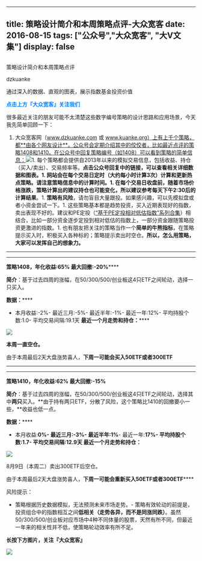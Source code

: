 
---
title:   策略设计简介和本周策略点评-大众宽客
date: 2016-08-15
tags: ["公众号","大众宽客", "大V文集"]
display: false
---


## 



策略设计简介和本周策略点评




dzkuanke




通过深入的数据、直观的图表，展示指数基金投资价值


**<strong style="color: rgb(0, 128, 255); font-size: 14px; max-width: 100% !important; box-sizing: border-box !important; word-wrap: break-word !important;">点击上方『大众宽客』关注我们**</strong>

**<strong style="color: rgb(0, 128, 255); font-size: 14px; max-width: 100% !important; box-sizing: border-box !important; word-wrap: break-word !important;">**</strong>

很多最近关注的朋友可能不太清楚这些数字编号策略的设计思路和应用场景，今天我先简单回顾一下：


1. 大众宽客网（www.dzkuanke.com 或 www.kuanke.org）上有上千个策略，都**由各个网友设计**。公众号会定期介绍其中的佼佼者，比如最近点评的策略1408和1410。在公众号中回复策略编号（如1408）可以看到策略的简单信息：<img data-s="300,640" data-type="jpeg" src="http://mmbiz.qpic.cn/mmbiz/PKw3FQPmhIhJUF9qqH9ejvXjOsxdPadvr3FbFWC23JF7dic3AuibCzMO68TymIIibWauC053hvkBNDDt3adshicr8w/0?wx_fmt=jpeg" data-ratio="1.7765151515151516" data-w="528"/>1. 每个策略都会提供自2013年以来的模拟交易信息，包括收益、持仓（买入/卖出）、交易频率等。**点击公众号回复中的链接，可以查看相关详细数据和图表。**1. 网站会在每个交易日定时（大约每小时计算3次）计算和更新热点策略。**请注意策略信息中的计算时间**。1. 在每个交易日收盘前，随着市场价格涨跌，策略计算出的建议持仓也可能变化，所以**建议参考每天下午2:30后的计算结果**。1. **策略有风险**，请勿盲目大量跟投。如果感兴趣，可以先模拟盘或者小资金尝试一下。1. 这些策略基本都是趋势投资，买入近期表现好的指数，卖出表现不好的。建议和PE定投（[“基于PE定投相对低估指数”系列合集](http://mp.weixin.qq.com/s?__biz=MzAwMTc1MDcwNw==&amp;mid=2648271776&amp;idx=1&amp;sn=7a664e27ce7cafbda89c34c57ef1fcc2&amp;scene=21#wechat_redirect)）相结合，比如一部分资金逐步定投到相对低估的指数上，一部分资金跟随策略投资更激进的指数。1. 也有朋友把关注的策略当作一个**简单的牛熊指标**，在策略提示买入时，积极买入各种标的；策略提示卖出时空仓。**所以，怎么用策略，大家可以发挥自己的想象力。**
****

********

**策略1408，年化收益:65% 最大回撤:-20%******

**简介**：基于过去四周的涨幅，在50/300/500/创业板这4只ETF之间轮动，选择一只买入。

**数据：******
- 本月收益:-2%- 最近三月:-5%- 最近半年:-1%- 最近一年:12%- 平均持股个数:1.0- 平均交易间隔:19.1天
**最近一个月走势和持仓：******

**<img data-s="300,640" data-type="png" src="http://mmbiz.qpic.cn/mmbiz/PKw3FQPmhIhJUF9qqH9ejvXjOsxdPadvoG8E7ic6DBSftibpRFAvD4cK3qL6E1X15wbiakJQeicK7mGJPSGTOT2WxA/0?wx_fmt=png" data-ratio="0.5431654676258992" data-w=""/>**

**本周一直空仓。**

由于本周最后2天大盘涨势喜人，**下周一可能会买入50ETF或者300ETF**

****

****

**策略1410，<strong>年化收益:62% 最大回撤:-15%**</strong>

**简介**：基于过去四周的涨幅，在50/300/500/创业板这4只ETF之间轮动，选择其中**两只**买入。**由于持有两只ETF，分散了风险，这个策略比1410的回撤要小一些，**收益也低一点。

**数据：******
- 本月收益:**0%******- 最近三月:-3%- 最近半年:**1%******- 最近一年:**17%******- 平均持股个数:1.7- 平均交易间隔:12.9天
**最近一个月走势和持仓：******

**<img data-s="300,640" data-type="png" src="http://mmbiz.qpic.cn/mmbiz/PKw3FQPmhIhJUF9qqH9ejvXjOsxdPadveAg7WrWcmIKBWBIuc4ablSChCXPUD9zEXEwyQpDMzGiaQBmknxRg7UQ/0?wx_fmt=png" data-ratio="0.5449640287769785" data-w=""/>**

8月9日（本周二）卖出300ETF后空仓。

由于本周最后2天大盘涨势喜人，**下周一可能会重新买入50ETF或者300ETF******



风险提示：
- 策略根据历史数据模拟，无法预测未来市场走势。- 策略有效轮动的前提是，投资组合中的指数相互之间**低相关（走势各异，而不是同涨同跌）**。虽然50/300/500/创业板对应市场中4种不同体量的股票，天然有所不同，但最近一年来的相关性并不低，使策略轮动效率有所不足。




**长按下方图片，关注『大众宽客』**

<img data-s="300,640" data-type="png" data-ratio="1" data-w="129" width="auto" width="auto" src="http://mmbiz.qpic.cn/mmbiz/PKw3FQPmhIjpOw70YiaHYQTPb4TKoqns9M2zxiaLBv1cUZiaEHqVweTjuaW7lzQUemHLxv6k8MpLq8r6cvFhqmDfg/640?wx_fmt=png" style="box-sizing: border-box !important; word-wrap: break-word !important; width: auto !important; visibility: visible !important;"/>










